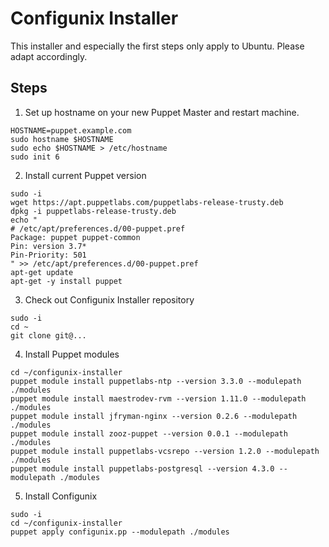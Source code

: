 # Configunix Installer

This installer and especially the first steps only apply to Ubuntu. Please adapt
accordingly.

## Steps

1. Set up hostname on your new Puppet Master and restart machine.

  ```shell
  HOSTNAME=puppet.example.com
  sudo hostname $HOSTNAME
  sudo echo $HOSTNAME > /etc/hostname
  sudo init 6
  ```

2. Install current Puppet version

  ```shell
  sudo -i
  wget https://apt.puppetlabs.com/puppetlabs-release-trusty.deb
  dpkg -i puppetlabs-release-trusty.deb
  echo "
  # /etc/apt/preferences.d/00-puppet.pref
  Package: puppet puppet-common
  Pin: version 3.7*
  Pin-Priority: 501
  " >> /etc/apt/preferences.d/00-puppet.pref
  apt-get update
  apt-get -y install puppet
  ```

3. Check out Configunix Installer repository

  ```shell
  sudo -i
  cd ~
  git clone git@...
  ```

4. Install Puppet modules

  ```shell
  cd ~/configunix-installer
  puppet module install puppetlabs-ntp --version 3.3.0 --modulepath ./modules
  puppet module install maestrodev-rvm --version 1.11.0 --modulepath ./modules
  puppet module install jfryman-nginx --version 0.2.6 --modulepath ./modules
  puppet module install zooz-puppet --version 0.0.1 --modulepath ./modules
  puppet module install puppetlabs-vcsrepo --version 1.2.0 --modulepath ./modules
  puppet module install puppetlabs-postgresql --version 4.3.0 --modulepath ./modules
  ```

5. Install Configunix

  ```shell
  sudo -i
  cd ~/configunix-installer
  puppet apply configunix.pp --modulepath ./modules
  ```
